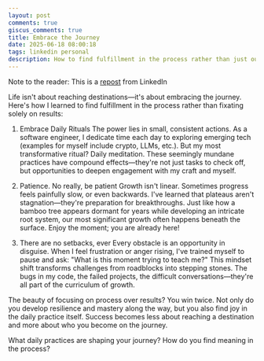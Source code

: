 ```yaml
---
layout: post
comments: true
giscus_comments: true
title: Embrace the Journey
date: 2025-06-18 08:00:18
tags: linkedin personal
description: How to find fulfillment in the process rather than just outcomes through daily rituals, patience with growth, and reframing setbacks as learning opportunities.
---
```


Note to the reader: This is a [repost](https://www.linkedin.com/posts/yewjinlim_life-isnt-about-reaching-destinationsits-activity-7281152733468860416-QsUC?utm_source=share&utm_medium=member_desktop&rcm=ACoAAAD4xmMBhqAf0RkmEot2NJkJA3gvq31H7Os) from LinkedIn

Life isn't about reaching destinations—it's about embracing the journey. Here's how I learned to find fulfillment in the process rather than fixating solely on results:

1. Embrace Daily Rituals
   The power lies in small, consistent actions. As a software engineer, I dedicate time each day to exploring emerging tech (examples for myself include crypto, LLMs, etc.). But my most transformative ritual? Daily meditation. These seemingly mundane practices have compound effects—they're not just tasks to check off, but opportunities to deepen engagement with my craft and myself.

2. Patience. No really, be patient
   Growth isn't linear. Sometimes progress feels painfully slow, or even backwards. I've learned that plateaus aren't stagnation—they're preparation for breakthroughs. Just like how a bamboo tree appears dormant for years while developing an intricate root system, our most significant growth often happens beneath the surface. Enjoy the moment; you are already here!

3. There are no setbacks, ever
   Every obstacle is an opportunity in disguise. When I feel frustration or anger rising, I've trained myself to pause and ask: "What is this moment trying to teach me?" This mindset shift transforms challenges from roadblocks into stepping stones. The bugs in my code, the failed projects, the difficult conversations—they're all part of the curriculum of growth.

The beauty of focusing on process over results? You win twice. Not only do you develop resilience and mastery along the way, but you also find joy in the daily practice itself. Success becomes less about reaching a destination and more about who you become on the journey.

What daily practices are shaping your journey? How do you find meaning in the process?
